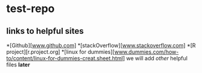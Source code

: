 # test-repo
## links to helpful sites
*[Github][www.github.com]
*[stackOverflow][www.stackoverflow.com]
*[R project][r.project.org]
*[linux for dummies][www.dummies.com/how-to/content/linux-for-dummies-creat.sheet.html]
we will add *other* helpful files **later**


